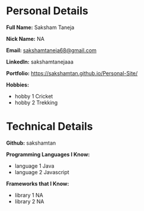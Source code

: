 # Personal Details
**Full Name:** Saksham Taneja

**Nick Name:** NA

**Email:** sakshamtaneja68@gmail.com

**LinkedIn:** sakshamtanejaaa

**Portfolio:** https://sakshamtan.github.io/Personal-Site/

**Hobbies:**
- hobby 1 Cricket
- hobby 2 Trekking


# Technical Details
**Github:** sakshamtan

**Programming Languages I Know:** 
- language 1 Java
- language 2 Javascript 

**Frameworks that I Know:** 
- library 1 NA
- library 2 NA
